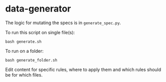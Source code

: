 # data-generator

The logic for mutating the specs is in `generate_spec.py`. 

To run this script on single file(s):

```
bash generate.sh
```

To run on a folder:

```
bash generate_folder.sh
```

Edit content for specific rules, where to apply them and which rules should be for which files.